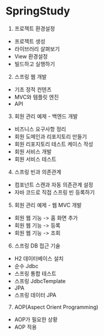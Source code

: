 # SpringStudy
1. 프로젝트 환경설정 
  - 프로젝트 생성
  - 라이브러리 살펴보기 
  - View 환경설정 
  - 빌드하고 실행하기
2. 스프링 웹 개발 
  - 기초 정적 컨텐츠
  - MVC와 템플릿 엔진
  - API
3. 회원 관리 예제 - 백엔드 개발
  - 비즈니스 요구사항 정리
  - 회원 도메인과 리포지토리 만들기 
  - 회원 리포지토리 테스트 케이스 작성 
  - 회원 서비스 개발
  - 회원 서비스 테스트
4. 스프링 빈과 의존관계
  - 컴포넌트 스캔과 자동 의존관계 설정
  - 자바 코드로 직접 스프링 빈 등록하기 
5. 회원 관리 예제 - 웹 MVC 개발
  - 회원 웹 기능 -> 홈 화면 추가 
  - 회원 웹 기능 -> 등록
  - 회원 웹 기능 -> 조회
6. 스프링 DB 접근 기술
  - H2 데이터베이스 설치 
  - 순수 Jdbc
  - 스프링 통합 테스트 
  - 스프링 JdbcTemplate 
  - JPA
  - 스프링 데이터 JPA
7. AOP(Aspect Orient Programming)
  - AOP가 필요한 상황
  - AOP 적용
